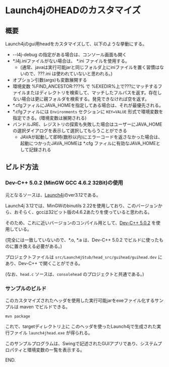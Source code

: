 # Launch4jのHEADのカスタマイズ

## 概要

Launch4jのgui用headをカスタマイズして、以下のような挙動にする。

- --l4j-debug の指定がある場合は、コンソール画面も開く
- \*.l4j.iniファイルがない場合は、 \*.ini ファイルを使用する。
  - (通常、javaは実行可能jarと同じフォルダ上にiniファイルを置く習慣はないので、???.ini は使われていないと思われる。)
- オプション引数(args)も変数展開する
- 環境変数 %FIND_ANCESTOR:???% で %EXEDIR%上で???にマッチするファイルまたはディレクトリを検索して、マッチしたフルパスを返す。存在しない場合は更に親フォルダを検索する。発見できなければ空を返す。
- \*.cfgファィルにJAVA_HOMEを指定してある場合は、それが最優先される。
- \*.cfgファィルには ```Environments``` セクションに ```KEY=VALUE``` 形式で環境変数を指定できる。(環境変数は展開される)
- バンドルJRE、レジストリの探索も失敗した場合はユーザーにJAVA_HOMEの選択ダイアログを表示して選択してもらうことができる
  - JAVAが起動して即時(数秒以内)にエラーコードを返さなかった場合は、起動につかったJAVA\_HOMEは \*.cfg ファィルに有効なJAVA\_HOMEとして記録される


## ビルド方法

### Dev-C++ 5.0.2 (MinGW GCC 4.6.2 32Bit)の使用

元となるソースは、[Launch4j](http://launch4j.sourceforge.net/)のver3.12である。

Launch4j 3.12では、MinGWのbinutils 2.22を使用しており、このバージョンから、おそらく、gccは32ビット版の4.6.2あたりを使っていると思われる。


そのため、これに近いバージョンのコンパイル用として、[Dev-C++ 5.0.2](https://sourceforge.net/projects/orwelldevcpp/files/Setup%20Releases/) を使用している。

(完全には一致していないので、*.o, *.a は、Dev-C++ 5.0.2 でビルドに使ったものに置き換える必要がある。)

プロジェクトファイルは ```src/Launch4jStub/head_src/guihead/guihead.dev``` にあり、Dev-C++ で開くことができる。

(なお、```head.c``` ソースは、```consolehead``` のプロジェクトと共通である。)


### サンプルのビルド

このカスタマイズされたヘッダを使用した実行可能jarをexeファイル化するサンプルは maven でビルドできる。

```shell
mvn package
```

これで、targetディレクトリ上に このヘッダを使ったLaunch4jで生成された実行ファイル ```launch4jhead.exe``` が得られる。

このサンプルプログラムは、Swingで記述されたGUIアプリであり、システムプロパティと環境変数の一覧を表示する。

END.


